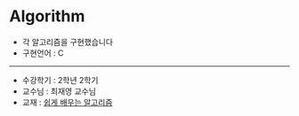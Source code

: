 # Algorithm

- 각 알고리즘을 구현했습니다
- 구현언어 : C

---
- 수강학기 : 2학년 2학기
- 교수님 : 최재영 교수님
- 교재 : [쉽게 배우는 알고리즘](https://www.aladin.co.kr/shop/wproduct.aspx?ItemId=131688391)


